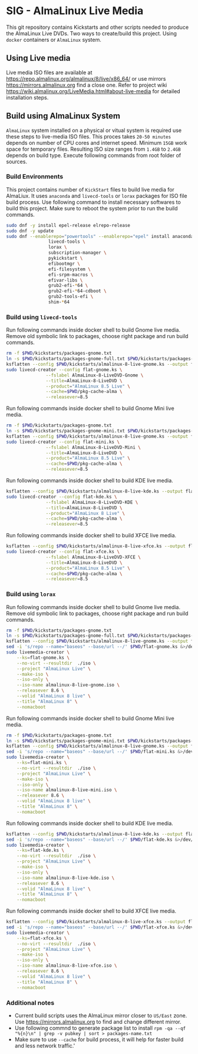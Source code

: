 # SIG - AlmaLinux Live Media

This git repository contains Kickstarts and other scripts needed to produce the AlmaLinux Live DVDs. Two ways to create/build this project. Using `docker` containers or `AlmaLinux` system.

## Using Live media

Live media ISO files are available at https://repo.almalinux.org/almalinux/8/live/x86_64/ or use mirrors https://mirrors.almalinux.org find a close one. Refer to project wiki https://wiki.almalinux.org/LiveMedia.html#about-live-media for detailed installation steps.

## Build using AlmaLinux System

`AlmaLinux` system installed on a physical or vitual system is required use these steps to live-media ISO files. This proces takes `20-50 minutes` depends on number of CPU cores and internet speed. Minimum `15GB` work space for temporary files. Resulting ISO size ranges from `1.4GB` to `2.4GB` depends on build type. Execute following commands from root folder of sources.


### Build Environments

This project contains number of `KickStart` files to build live media for AlmaLiux. It uses `anaconda` and `livecd-tools` or `lorax` packages for ISO file build process. Use following command to install necessary softwares to build this project. Make sure to reboot the system prior to run the build commands.

```sh
sudo dnf -y install epel-release elrepo-release
sudo dnf -y update
sudo dnf --enablerepo="powertools" --enablerepo="epel" install anaconda-tui \
                livecd-tools \
                lorax \
                subscription-manager \
                pykickstart \
                efibootmgr \
                efi-filesystem \
                efi-srpm-macros \
                efivar-libs \
                grub2-efi-*64 \
                grub2-efi-*64-cdboot \
                grub2-tools-efi \
                shim-*64
```

### Build using `livecd-tools`

Run following commands inside docker shell to build Gnome live media. Remove old symbolic link to packages, choose right package and run build commands.

```sh
rm -f $PWD/kickstarts/packages-gnome.txt
ln -s $PWD/kickstarts/packages-gnome-full.txt $PWD/kickstarts/packages-gnome.txt 
ksflatten --config $PWD/kickstarts/almalinux-8-live-gnome.ks --output flat-gnome.ks
sudo livecd-creator --config flat-gnome.ks \
               --fslabel AlmaLinux-8-LiveDVD-Gnome \
               --title=AlmaLinux-8-LiveDVD \
               --product="AlmaLinux 8.5 Live" \
               --cache=$PWD/pkg-cache-alma \
               --releasever=8.5
```

Run following commands inside docker shell to build Gnome Mini live media.

```sh
rm -f $PWD/kickstarts/packages-gnome.txt
ln -s $PWD/kickstarts/packages-gnome-mini.txt $PWD/kickstarts/packages-gnome.txt 
ksflatten --config $PWD/kickstarts/almalinux-8-live-gnome.ks --output flat-mini.ks
sudo livecd-creator --config flat-mini.ks \
               --fslabel AlmaLinux-8-LiveDVD-Mini \
               --title=AlmaLinux-8-LiveDVD \
               --product="AlmaLinux 8.5 Live" \
               --cache=$PWD/pkg-cache-alma \
               --releasever=8.5
```

Run following commands inside docker shell to build KDE live media.

```sh
ksflatten --config $PWD/kickstarts/almalinux-8-live-kde.ks --output flat-kde.ks
sudo livecd-creator --config flat-kde.ks \
               --fslabel AlmaLinux-8-LiveDVD-KDE \
               --title=AlmaLinux-8-LiveDVD \
               --product="AlmaLinux 8 Live" \
               --cache=$PWD/pkg-cache-alma \
               --releasever=8.5
```

Run following commands inside docker shell to build XFCE live media.

```sh
ksflatten --config $PWD/kickstarts/almalinux-8-live-xfce.ks --output flat-xfce.ks
sudo livecd-creator --config flat-xfce.ks \
               --fslabel AlmaLinux-8-LiveDVD-XFCE \
               --title=AlmaLinux-8-LiveDVD \
               --product="AlmaLinux 8.5 Live" \
               --cache=$PWD/pkg-cache-alma \
               --releasever=8.5
```


### Build using `lorax`

Run following commands inside docker shell to build Gnome live media. Remove old symbolic link to packages, choose right package and run build commands.

```sh
rm -f $PWD/kickstarts/packages-gnome.txt
ln -s $PWD/kickstarts/packages-gnome-full.txt $PWD/kickstarts/packages-gnome.txt 
ksflatten --config $PWD/kickstarts/almalinux-8-live-gnome.ks --output flat-gnome.ks
sed -i 's/repo --name="baseos" --base/url --/' $PWD/flat-gnome.ks &>/dev/null
sudo livemedia-creator \
    --ks=flat-gnome.ks \
    --no-virt --resultdir  ./iso \
    --project "AlmaLinux Live" \
    --make-iso \
    --iso-only \
    --iso-name almalinux-8-live-gnome.iso \
    --releasever 8.6 \
    --volid "AlmaLinux 8 live" \
    --title "AlmaLinux 8" \
    --nomacboot
```

Run following commands inside docker shell to build Gnome Mini live media.

```sh
rm -f $PWD/kickstarts/packages-gnome.txt
ln -s $PWD/kickstarts/packages-gnome-mini.txt $PWD/kickstarts/packages-gnome.txt 
ksflatten --config $PWD/kickstarts/almalinux-8-live-gnome.ks --output flat-mini.ks
sed -i 's/repo --name="baseos" --base/url --/' $PWD/flat-mini.ks &>/dev/null
sudo livemedia-creator \
    --ks=flat-mini.ks \
    --no-virt --resultdir  ./iso \
    --project "AlmaLinux Live" \
    --make-iso \
    --iso-only \
    --iso-name almalinux-8-live-mini.iso \
    --releasever 8.6 \
    --volid "AlmaLinux 8 live" \
    --title "AlmaLinux 8" \
    --nomacboot
```

Run following commands inside docker shell to build KDE live media.

```sh
ksflatten --config $PWD/kickstarts/almalinux-8-live-kde.ks --output flat-kde.ks
sed -i 's/repo --name="baseos" --base/url --/' $PWD/flat-kde.ks &>/dev/null
sudo livemedia-creator \
    --ks=flat-kde.ks \
    --no-virt --resultdir  ./iso \
    --project "AlmaLinux Live" \
    --make-iso \
    --iso-only \
    --iso-name almalinux-8-live-kde.iso \
    --releasever 8.6 \
    --volid "AlmaLinux 8 live" \
    --title "AlmaLinux 8" \
    --nomacboot
```

Run following commands inside docker shell to build XFCE live media.

```sh
ksflatten --config $PWD/kickstarts/almalinux-8-live-xfce.ks --output flat-xfce.ks
sed -i 's/repo --name="baseos" --base/url --/' $PWD/flat-xfce.ks &>/dev/null
sudo livemedia-creator \
    --ks=flat-xfce.ks \
    --no-virt --resultdir  ./iso \
    --project "AlmaLinux Live" \
    --make-iso \
    --iso-only \
    --iso-name almalinux-8-live-xfce.iso \
    --releasever 8.6 \
    --volid "AlmaLinux 8 live" \
    --title "AlmaLinux 8" \
    --nomacboot
```

### Additional notes

* Current build scripts uses the AlmaLinux mirror closer to `US/East` zone. Use https://mirrors.almalinux.org to find and change different mirror.
* Use following commnd to generate package list to install `rpm -qa --qf "%{n}\n" | grep -v pubkey | sort > packages-name.txt`
* Make sure to use `--cache` for build process, it will help for faster build and less network traffic.'
